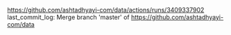 https://github.com/ashtadhyayi-com/data/actions/runs/3409337902
last_commit_log: Merge branch 'master' of https://github.com/ashtadhyayi-com/data